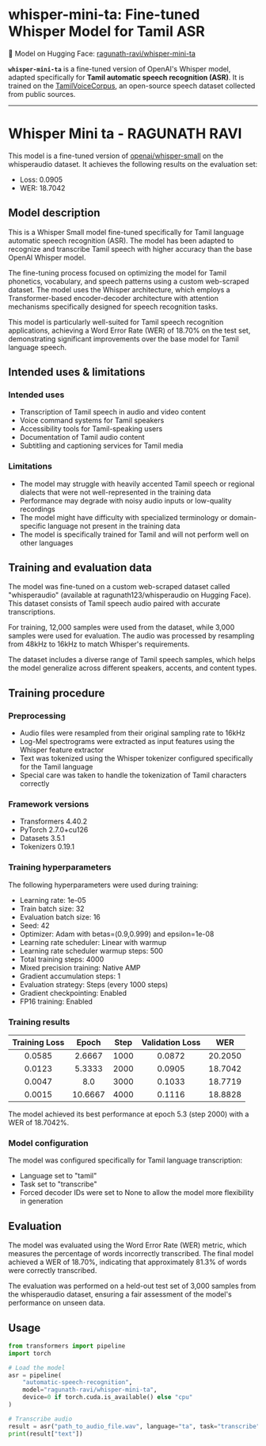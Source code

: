 
#  whisper-mini-ta: Fine-tuned Whisper Model for Tamil ASR

📍 Model on Hugging Face: [ragunath-ravi/whisper-mini-ta](https://huggingface.co/ragunath-ravi/whisper-mini-ta)

**`whisper-mini-ta`** is a fine-tuned version of OpenAI's Whisper model, adapted specifically for **Tamil automatic speech recognition (ASR)**. It is trained on the [TamilVoiceCorpus](https://huggingface.co/datasets/ragunath-ravi/TamilVoiceCorpus), an open-source speech dataset collected from public sources.

---
# Whisper Mini ta - RAGUNATH RAVI

This model is a fine-tuned version of [openai/whisper-small](https://huggingface.co/openai/whisper-small) on the whisperaudio dataset. It achieves the following results on the evaluation set:
- Loss: 0.0905
- WER: 18.7042

## Model description

This is a Whisper Small model fine-tuned specifically for Tamil language automatic speech recognition (ASR). The model has been adapted to recognize and transcribe Tamil speech with higher accuracy than the base OpenAI Whisper model.

The fine-tuning process focused on optimizing the model for Tamil phonetics, vocabulary, and speech patterns using a custom web-scraped dataset. The model uses the Whisper architecture, which employs a Transformer-based encoder-decoder architecture with attention mechanisms specifically designed for speech recognition tasks.

This model is particularly well-suited for Tamil speech recognition applications, achieving a Word Error Rate (WER) of 18.70% on the test set, demonstrating significant improvements over the base model for Tamil language speech.

## Intended uses & limitations

### Intended uses

- Transcription of Tamil speech in audio and video content
- Voice command systems for Tamil speakers
- Accessibility tools for Tamil-speaking users
- Documentation of Tamil audio content
- Subtitling and captioning services for Tamil media

### Limitations

- The model may struggle with heavily accented Tamil speech or regional dialects that were not well-represented in the training data
- Performance may degrade with noisy audio inputs or low-quality recordings
- The model might have difficulty with specialized terminology or domain-specific language not present in the training data
- The model is specifically trained for Tamil and will not perform well on other languages

## Training and evaluation data

The model was fine-tuned on a custom web-scraped dataset called "whisperaudio" (available at ragunath123/whisperaudio on Hugging Face). This dataset consists of Tamil speech audio paired with accurate transcriptions.

For training, 12,000 samples were used from the dataset, while 3,000 samples were used for evaluation. The audio was processed by resampling from 48kHz to 16kHz to match Whisper's requirements.

The dataset includes a diverse range of Tamil speech samples, which helps the model generalize across different speakers, accents, and content types.

## Training procedure

### Preprocessing

- Audio files were resampled from their original sampling rate to 16kHz
- Log-Mel spectrograms were extracted as input features using the Whisper feature extractor
- Text was tokenized using the Whisper tokenizer configured specifically for the Tamil language
- Special care was taken to handle the tokenization of Tamil characters correctly

### Framework versions

- Transformers 4.40.2
- PyTorch 2.7.0+cu126
- Datasets 3.5.1
- Tokenizers 0.19.1

### Training hyperparameters

The following hyperparameters were used during training:
- Learning rate: 1e-05
- Train batch size: 32
- Evaluation batch size: 16
- Seed: 42
- Optimizer: Adam with betas=(0.9,0.999) and epsilon=1e-08
- Learning rate scheduler: Linear with warmup
- Learning rate scheduler warmup steps: 500
- Total training steps: 4000
- Mixed precision training: Native AMP
- Gradient accumulation steps: 1
- Evaluation strategy: Steps (every 1000 steps)
- Gradient checkpointing: Enabled
- FP16 training: Enabled

### Training results

| Training Loss | Epoch   | Step | Validation Loss | WER     |
|:-------------:|:-------:|:----:|:---------------:|:-------:|
| 0.0585        | 2.6667  | 1000 | 0.0872          | 20.2050 |
| 0.0123        | 5.3333  | 2000 | 0.0905          | 18.7042 |
| 0.0047        | 8.0     | 3000 | 0.1033          | 18.7719 |
| 0.0015        | 10.6667 | 4000 | 0.1116          | 18.8828 |

The model achieved its best performance at epoch 5.3 (step 2000) with a WER of 18.7042%.

### Model configuration

The model was configured specifically for Tamil language transcription:
- Language set to "tamil"
- Task set to "transcribe"
- Forced decoder IDs were set to None to allow the model more flexibility in generation

## Evaluation

The model was evaluated using the Word Error Rate (WER) metric, which measures the percentage of words incorrectly transcribed. The final model achieved a WER of 18.70%, indicating that approximately 81.3% of words were correctly transcribed.

The evaluation was performed on a held-out test set of 3,000 samples from the whisperaudio dataset, ensuring a fair assessment of the model's performance on unseen data.

## Usage

```python
from transformers import pipeline
import torch

# Load the model
asr = pipeline(
    "automatic-speech-recognition",
    model="ragunath-ravi/whisper-mini-ta",
    device=0 if torch.cuda.is_available() else "cpu"
)

# Transcribe audio
result = asr("path_to_audio_file.wav", language="ta", task="transcribe")
print(result["text"])
